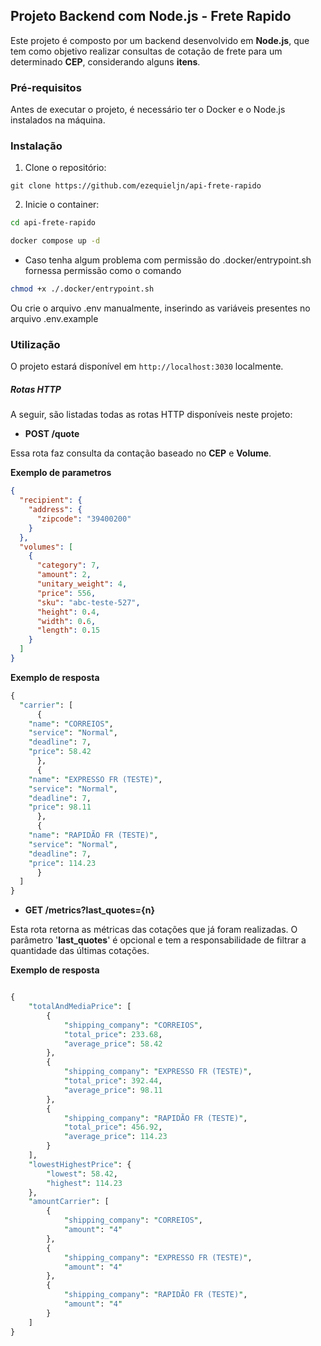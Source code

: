 ## Projeto Backend com Node.js - Frete Rapido

Este projeto é composto por um backend desenvolvido em **Node.js**, que tem como objetivo realizar consultas de cotação de frete para um determinado **CEP**, considerando alguns **itens**.

### Pré-requisitos

Antes de executar o projeto, é necessário ter o Docker e o Node.js instalados na máquina.

### Instalação

1. Clone o repositório:

```shell
git clone https://github.com/ezequieljn/api-frete-rapido
```

2. Inicie o container:

```bash
cd api-frete-rapido

docker compose up -d
```

- Caso tenha algum problema com permissão do .docker/entrypoint.sh fornessa permissão como o comando

```bash
chmod +x ./.docker/entrypoint.sh
```

Ou crie o arquivo .env manualmente, inserindo as variáveis presentes no arquivo .env.example

### Utilização

O projeto estará disponível em `http://localhost:3030` localmente.

##### Rotas HTTP

A seguir, são listadas todas as rotas HTTP disponíveis neste projeto:

- **POST /quote**

Essa rota faz consulta da contação baseado no **CEP** e **Volume**.

**Exemplo de parametros**

```json
{
  "recipient": {
    "address": {
      "zipcode": "39400200"
    }
  },
  "volumes": [
    {
      "category": 7,
      "amount": 2,
      "unitary_weight": 4,
      "price": 556,
      "sku": "abc-teste-527",
      "height": 0.4,
      "width": 0.6,
      "length": 0.15
    }
  ]
}
```

**Exemplo de resposta**

```perl
{
  "carrier": [
      {
    "name": "CORREIOS",
    "service": "Normal",
    "deadline": 7,
    "price": 58.42
      },
      {
    "name": "EXPRESSO FR (TESTE)",
    "service": "Normal",
    "deadline": 7,
    "price": 98.11
      },
      {
    "name": "RAPIDÃO FR (TESTE)",
    "service": "Normal",
    "deadline": 7,
    "price": 114.23
      }
  ]
}
```

- **GET /metrics?last_quotes={n}**

Esta rota retorna as métricas das cotações que já foram realizadas.
O parâmetro '**last_quotes**' é opcional e tem a responsabilidade de filtrar a quantidade das últimas cotações.

**Exemplo de resposta**

```perl

{
	"totalAndMediaPrice": [
		{
			"shipping_company": "CORREIOS",
			"total_price": 233.68,
			"average_price": 58.42
		},
		{
			"shipping_company": "EXPRESSO FR (TESTE)",
			"total_price": 392.44,
			"average_price": 98.11
		},
		{
			"shipping_company": "RAPIDÃO FR (TESTE)",
			"total_price": 456.92,
			"average_price": 114.23
		}
	],
	"lowestHighestPrice": {
		"lowest": 58.42,
		"highest": 114.23
	},
	"amountCarrier": [
		{
			"shipping_company": "CORREIOS",
			"amount": "4"
		},
		{
			"shipping_company": "EXPRESSO FR (TESTE)",
			"amount": "4"
		},
		{
			"shipping_company": "RAPIDÃO FR (TESTE)",
			"amount": "4"
		}
	]
}

```
